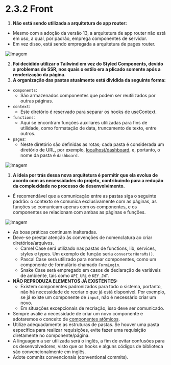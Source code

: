 # 2.3.2 Front

1. **Não está sendo utilizada a arquitetura de app router:**
  - Mesmo com a adoção da versão 13, a arquitetura de app router não está em uso, a qual, por padrão, emprega componentes
de servidor.
  - Em vez disso, está sendo empregada a arquitetura de pages router.

   ![Imagem](https://i.imgur.com/TX6QvBB.png)

2. **Foi decidido utilizar o Tailwind em vez do Styled Components, devido a problemas de SSR, nos quais o estilo era a
plicado somente após a renderização da página.**
3. **A organização das pastas atualmente está dividida da seguinte forma:**
  - `components`:
    - São armazenados componentes que podem ser reutilizados por outras páginas.
  - `context`:
    - Este diretório é reservado para separar os hooks de useContext.
  - `functions`:
    - Aqui se encontram funções auxiliares utilizadas para fins de utilidade, como formatação de data, truncamento de 
  texto, entre outros.
  - `pages`:
    - Neste diretório são definidas as rotas; cada pasta é considerada um diretório de URL, por exemplo, 
    [localhost/dashboard](http://localhost/dashboard), e, portanto, o nome da pasta é `dashboard`.

![Imagem](https://i.imgur.com/qRFYLZA.png)

1. **A ideia por trás dessa nova arquitetura é permitir que ela evolua de acordo com as necessidades do projeto, 
contribuindo para a redução da complexidade no processo de desenvolvimento.**
  - É recomendável que a comunicação entre as pastas siga o seguinte padrão: o contexto se comunica exclusivamente com 
as páginas, as funções se comunicam apenas com os componentes, e os componentes se relacionam com ambas as páginas e funções.

   ![Imagem](https://i.imgur.com/Xx4XiFi.png)

  - As boas práticas continuam inalteradas.
  - Deve-se prestar atenção às convenções de nomenclatura ao criar diretórios/arquivos.
    - Camel Case será utilizado nas pastas de functions, lib, services, styles e types. Um exemplo de função seria 
  `converterHoraMs()`.
    - Pascal Case será utilizado para nomear componentes, como um componente de formulário chamado `FormLogin`.
    - Snake Case será empregado em casos de declaração de variáveis de ambiente, tais como `API_URL` e `KEY_JWT`.
  - **NÃO REPRODUZA ELEMENTOS JÁ EXISTENTES:**
    - Existem componentes padronizados para todo o sistema, portanto, não há necessidade de recriar o que já está 
    disponível. Por exemplo, se já existe um componente de `input`, não é necessário criar um novo.
    - Em situações excepcionais de recriação, isso deve ser comunicado.
  - Sempre avalie a necessidade de criar um novo componente e adotaremos o conceito de 
[componentes atômicos](https://atomicdesign.bradfrost.com/chapter-2/#:~:text=Atoms%20are%20the%20basic%20building,are%20the%20smallest%20functional%20unit.).
  - Utilize adequadamente as estruturas de pastas. Se houver uma pasta específica para realizar requisições, evite fazer
uma requisição diretamente no componente/página.
  - A linguagem a ser utilizada será o inglês, a fim de evitar confusões para os desenvolvedores, visto que os hooks e 
alguns códigos de biblioteca são convencionalmente em inglês.
  - Adote commits convencionais (conventional commits).
